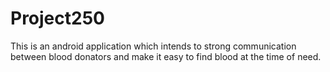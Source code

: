# Project250
This is an android application which intends to strong communication between blood donators and make it easy to find blood at the time of need.
